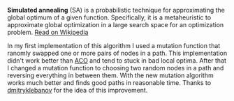 **Simulated annealing** (SA) is a probabilistic technique for approximating the global optimum of a given function. Specifically, it is a metaheuristic to approximate global optimization in a large search space for an optimization problem. [Read on Wikipedia](https://en.wikipedia.org/wiki/Simulated_annealing)

In my first implementation of this algorithm I used a mutation function that ranomly swapped one or more pairs of nodes in a path. This implementation didn't work better than [ACO](https://github.com/astraszab/TSP-algorithms/tree/master/Ant%20colony%20optimization) and tend to stuck in bad local optima. After that I changed a mutation function to choosing two random nodes in a path and reversing everything in between them. With the new mutation algorithm works much better and finds good paths in reasonable time. Thanks to [dmitryklebanov](https://github.com/dmitriyklebanov) for the idea of this improvement.
